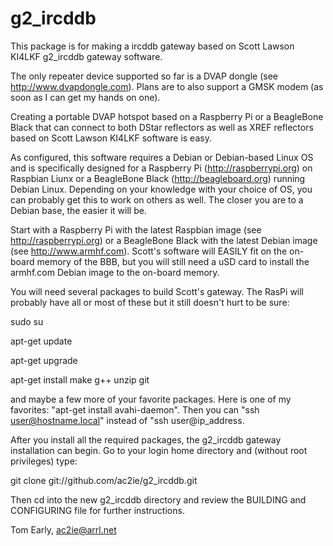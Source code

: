 g2_ircddb
=========

This package is for making a ircddb gateway based on Scott Lawson KI4LKF g2_ircddb gateway software.

The only repeater device supported so far is a DVAP dongle (see http://www.dvapdongle.com). Plans are to also support a GMSK modem (as soon as I can get my hands on one).

Creating a portable DVAP hotspot based on a Raspberry Pi or a BeagleBone Black that can connect to both DStar reflectors as well as XREF reflectors based on Scott Lawson KI4LKF software is easy.

As configured, this software requires a Debian or Debian-based Linux OS and is specifically designed for a Raspberry Pi (http://raspberrypi.org) on Raspbian Liunx or a BeagleBone Black (http://beagleboard.org) running Debian Linux. Depending on your knowledge with your choice of OS, you can probably get this to work on others as well. The closer you are to a Debian base, the easier it will be.

Start with a Raspberry Pi with the latest Raspbian image (see http://raspberrypi.org) or a BeagleBone Black with the latest Debian image (see http://www.armhf.com). Scott's software will EASILY fit on the on-board memory of the BBB, but you will still need a uSD card to install the armhf.com Debian image to the on-board memory.

You will need several packages to build Scott's gateway. The RasPi will probably have all or most of these but it still doesn't hurt to be sure:

sudo su

apt-get update

apt-get upgrade

apt-get install make g++ unzip git

and maybe a few more of your favorite packages. Here is one of my favorites: "apt-get install avahi-daemon". Then you can "ssh user@hostname.local" instead of "ssh user@ip_address.

After you install all the required packages, the g2_ircddb gateway installation can begin. Go to your login home directory and (without root privileges) type:

git clone git://github.com/ac2ie/g2_ircddb.git

Then cd into the new g2_ircddb directory and review the BUILDING and CONFIGURING file for further instructions.

Tom Early, ac2ie@arrl.net

